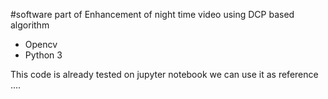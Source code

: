 #software part of Enhancement of night time video using DCP based algorithm

- Opencv
- Python 3

This code is already tested on jupyter notebook we can use it as reference ....
